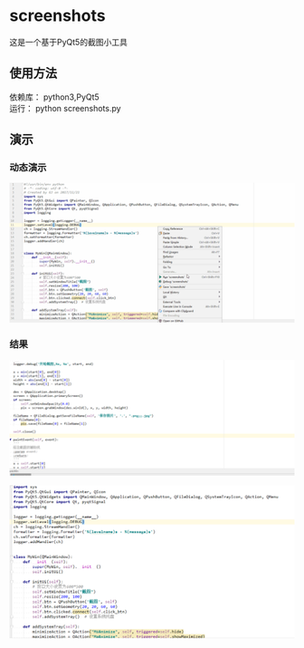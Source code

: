 # screenshots
这是一个基于PyQt5的截图小工具

## 使用方法  
  依赖库：  python3,PyQt5  
  运行：    python screenshots.py  
    
    
## 演示  

### 动态演示  

![screenshots](演示.gif)  
  
  
### 结果  
![screenshots](2.png)  

![screenshots](3.png)
